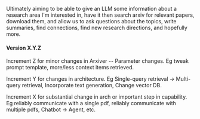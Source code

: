 Ultimately aiming to be able to give an LLM some information about a research area I'm interested in, have it then search arxiv for
relevant papers, download them, and allow us to ask questions about the topics, write summaries, find connections, find new research directions, and hopefully more.


#### Version X.Y.Z

Increment Z for minor changes in Arxiver -- Parameter changes. Eg tweak prompt template, more/less context items retrieved.

Increment Y for changes in architecture. Eg Single-query retrieval -> Multi-query retrieval, Incorporate text generation, Change vector DB.

Increment X for substantial change in arch or important step in capability. Eg reliably communicate with a single pdf, reliably communicate with multiple pdfs, Chatbot -> Agent, etc.
